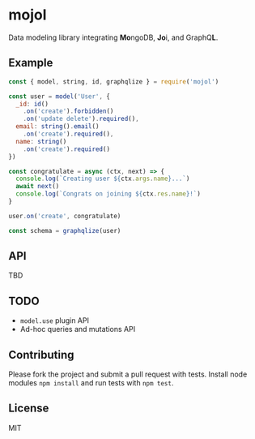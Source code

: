 # mojol

Data modeling library integrating **Mo**ngoDB, **Jo**i, and GraphQ**L**.

## Example

````javascript
const { model, string, id, graphqlize } = require('mojol')

const user = model('User', {
  _id: id()
    .on('create').forbidden()
    .on('update delete').required(),
  email: string().email()
    .on('create').required(),
  name: string()
    .on('create').required()
})

const congratulate = async (ctx, next) => {
  console.log(`Creating user ${ctx.args.name}...`)
  await next()
  console.log(`Congrats on joining ${ctx.res.name}!`)
}

user.on('create', congratulate)

const schema = graphqlize(user)
````

## API

TBD

## TODO

* `model.use` plugin API
* Ad-hoc queries and mutations API

## Contributing

Please fork the project and submit a pull request with tests. Install node modules `npm install` and run tests with `npm test`.

## License

MIT

